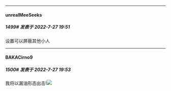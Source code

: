 

*****

####  unrealMeeSeeks  
##### 1499#       发表于 2022-7-27 19:51

设置可以屏蔽其他小人

*****

####  BAKACirno9  
##### 1500#       发表于 2022-7-27 19:53

我将以漏油形态出击!<img src="https://static.saraba1st.com/image/smiley/face2017/066.png" referrerpolicy="no-referrer">

